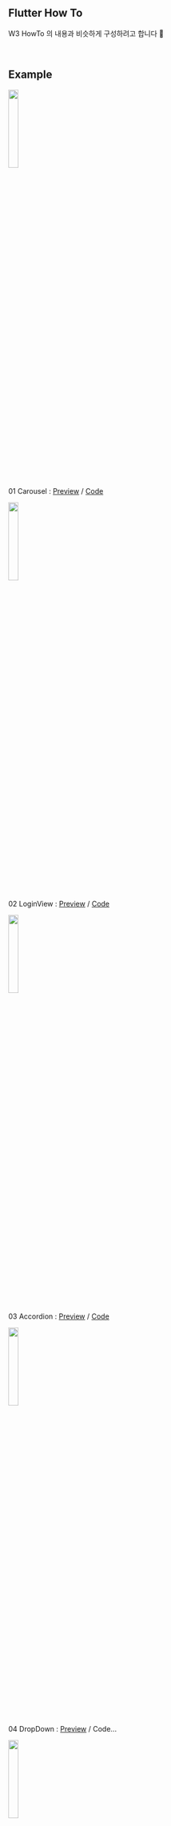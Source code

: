 ## Flutter How To
W3 HowTo 의 내용과 비슷하게 구성하려고 합니다 🤣

<br />

## Example

<img width="20%" src="https://user-images.githubusercontent.com/56661529/123616909-b240d800-d841-11eb-951d-73183550e142.png" />

01 Carousel : [Preview](https://youtu.be/u6ExwCol3WI) / [Code](https://github.com/doyle-flutter/flutterHowTo/blob/main/01Carousel/main.dart)

<img width="20%" src="https://user-images.githubusercontent.com/56661529/123648289-cac1ea00-d863-11eb-9e44-709144fad1fe.png" />

02 LoginView : [Preview](https://youtu.be/olAkhAqnqDA) / [Code](https://github.com/doyle-flutter/flutterHowTo/blob/main/02LoginView/main.dart)

<img width="20%" src="https://user-images.githubusercontent.com/56661529/123657261-9b16e000-d86b-11eb-990c-250f6125e2e3.png" />

03 Accordion : [Preview](https://youtu.be/yuqJquVyNIg) / [Code](https://github.com/doyle-flutter/flutterHowTo/blob/main/03Accordion/main.dart)

<img width="20%" src="https://user-images.githubusercontent.com/56661529/123742391-86c3f900-d8e6-11eb-89e0-060cdaf490ae.png" />

04 DropDown : [Preview](https://youtu.be/KfQExzHZXXc) / Code...

<img width="20%" src="https://user-images.githubusercontent.com/56661529/123775163-15497200-d909-11eb-8644-8148fe4df778.png" />

05 Side Navigation : [Preview](https://youtu.be/-KUWFcP2Q4w) / [Code](https://github.com/doyle-flutter/flutterHowTo/tree/main/05SideNavigation)

<img width="20%" src="https://user-images.githubusercontent.com/56661529/123780592-5001d900-d90e-11eb-9197-152f90935bc4.png" />

06 Modal&Bottom : [Preview](https://youtu.be/e34IKRaofZ4) / [Code](https://github.com/doyle-flutter/flutterHowTo/blob/main/06Modal%26Bottom/main.dart)

<img width="20%" src="https://user-images.githubusercontent.com/56661529/123799420-2bfcc280-d923-11eb-8aaa-39c8f32bf568.png" />

07 Modal Image : [Preview](https://youtu.be/iTvnc57w_jI) / [Code](https://github.com/doyle-flutter/flutterHowTo/blob/main/07ImageModal/main.dart)

<img width="20%" src="https://user-images.githubusercontent.com/56661529/123902589-11206180-d9a8-11eb-93fe-1b11f6f757a9.png" />

08 Tabs & Pagination : [Preview](https://youtu.be/OWHEcIa8ims) / [Code](https://github.com/doyle-flutter/flutterHowTo/blob/main/08TabsPagination/main.dart)

<img width="20%" src="https://user-images.githubusercontent.com/56661529/123930010-48a00580-d9ca-11eb-8945-a19ec885bc91.png" />

09 IconBar Vertical & Horizontal : [Preview](https://youtu.be/W2lB-P2ncSQ) / [Code](https://github.com/doyle-flutter/flutterHowTo/blob/main/09IconBar/main.dart)

<img width="20%" src="https://user-images.githubusercontent.com/56661529/123938436-1397b100-d9d2-11eb-9d40-d6dcc076f5bd.png" />

10 ImageGrid : [Preview](https://youtu.be/AG51kHOOu9Y) / [Code](https://github.com/doyle-flutter/flutterHowTo/blob/main/10ImageGrid/main.dart)

<img width="20%" src="https://user-images.githubusercontent.com/56661529/123982819-4f487000-d9fe-11eb-9b07-d590d6660fa0.png" />

11 Portfolio Layout - App/Tablet & WEB : [Preview](https://youtu.be/roaTbBkZE8I) / [Code](https://github.com/doyle-flutter/flutterHowTo/blob/main/11portfolio/main.dart)

<img width="20%" src="https://user-images.githubusercontent.com/56661529/124050103-d294b080-da54-11eb-8112-b527e1cb29ad.png" />

12 ReadMore And ReadLess : [PreView](https://youtu.be/faCW0uzHX0g) / [Code](https://github.com/doyle-flutter/flutterHowTo/blob/main/12ReadMoreAndReadLess/main.dart)

<img width="20%" src="https://user-images.githubusercontent.com/56661529/124055248-8484aa80-da5e-11eb-8690-20280af19b29.png" />

13 Notification Icon Button : [Preview](https://youtu.be/0C0ebHape1k) / [Code](https://github.com/doyle-flutter/flutterHowTo/blob/main/13NotificationIconButton/main.dart)

<img width="20%" src="https://user-images.githubusercontent.com/56661529/124063570-1c3dc500-da6e-11eb-993c-6be60675b155.png" />

14 ScrollBackToTopButton(FAB) : [Preview](https://youtu.be/J78pRicYu0w) / [Code](https://github.com/doyle-flutter/flutterHowTo/blob/main/14ScrollBackToTopButton_FAB/main.dart)

<img width="20%" src="https://user-images.githubusercontent.com/56661529/124109796-7c4e5e80-daa2-11eb-826f-de556eb6564f.png" />

15 Checkout(pay) form : [Preview](https://youtu.be/QGN1dMn4q98) / [Code](https://github.com/doyle-flutter/flutterHowTo/blob/main/15Checkout_Pay_Form/main.dart)

<img width="20%" src="" />

16 Contact Form : [Preview](https://youtu.be/ELvYYAIbz5s) / [Code](https://github.com/doyle-flutter/flutterHowTo/blob/main/16ContactForm/main.dart)

<br />
...
